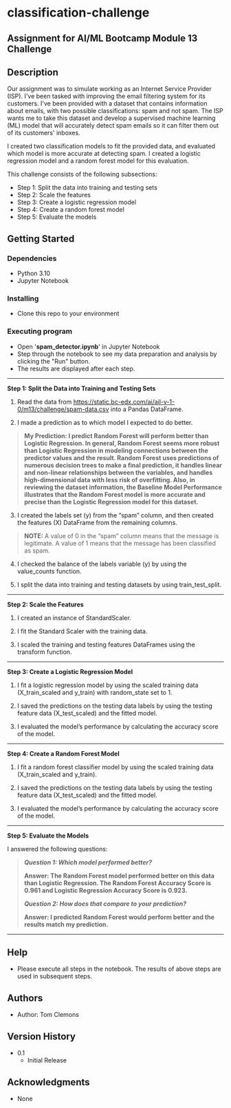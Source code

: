 # classification-challenge
Assignment for AI/ML Bootcamp Module 13 Challenge
---------------------------------------------------------------------

## Description

Our assignment was to simulate working as an Internet Service Provider (ISP).  I've been tasked with improving the email filtering system for its customers. I've been provided with a dataset that contains information about emails, with two possible classifications: spam and not spam. The ISP wants me to take this dataset and develop a supervised machine learning (ML) model that will accurately detect spam emails so it can filter them out of its customers' inboxes.

I created two classification models to fit the provided data, and evaluated which model is more accurate at detecting spam. I created a logistic regression model and a random forest model for this evaluation.

This challenge consists of the following subsections:
- Step 1: Split the data into training and testing sets
- Step 2: Scale the features
- Step 3: Create a logistic regression model
- Step 4: Create a random forest model
- Step 5: Evaluate the models


## Getting Started

### Dependencies

- Python 3.10
- Jupyter Notebook


### Installing

- Clone this repo to your environment


### Executing program
- Open '**spam_detector.ipynb**' in Jupyter Notebook
- Step through the notebook to see my data preparation and analysis by clicking the "Run" button.
- The results are displayed after each step.
---
**Step 1: Split the Data into Training and Testing Sets**  
1. Read the data from https://static.bc-edx.com/ai/ail-v-1-0/m13/challenge/spam-data.csv into a Pandas DataFrame.

2. I made a prediction as to which model I expected to do better.

> **My Prediction: I predict Random Forest will perform better than Logistic Regression. In general, Random Forest seems more robust than Logistic Regression in modeling connections between the predictor values and the result. Random Forest uses predictions of numerous decision trees to make a final prediction, it handles linear and non-linear relationships between the variables, and handles high-dimensional data with less risk of overfitting. Also, in reviewing the dataset information, the Baseline Model Performance illustrates that the Random Forest model is more accurate and precise than the Logistic Regression model for this dataset.**
>

3. I created the labels set (y) from the “spam” column, and then created the features (X) DataFrame from the remaining columns.

> **NOTE:**
> A value of 0 in the “spam” column means that the message is
> legitimate. A value of 1 means that the message has been
> classified as spam.

4. I checked the balance of the labels variable (y) by using the value_counts function.

5. I split the data into training and testing datasets by using train_test_split.
---
**Step 2: Scale the Features**  

1. I created an instance of StandardScaler.

2. I fit the Standard Scaler with the training data.

3. I scaled the training and testing features DataFrames using the transform function.
---
**Step 3: Create a Logistic Regression Model**  

1. I fit a logistic regression model by using the scaled training data (X_train_scaled and y_train) with random_state set to 1.

2. I saved the predictions on the testing data labels by using the testing feature data (X_test_scaled) and the fitted model.

3. I evaluated the model’s performance by calculating the accuracy score of the model.
---
**Step 4: Create a Random Forest Model**  

1. I fit a random forest classifier model by using the scaled training data (X_train_scaled and y_train).

2. I saved the predictions on the testing data labels by using the testing feature data (X_test_scaled) and the fitted model.

3. I evaluated the model’s performance by calculating the accuracy score of the model.
---
**Step 5: Evaluate the Models**  

I answered the following questions:

> ***Question 1:  Which model performed better?***
> 
> **Answer:  The Random Forest model performed better on this data than Logistic Regression.  The Random Forest Accuracy Score is 0.961 and Logistic Regression Accuracy Score is 0.923.**
>
> ***Question 2:  How does that compare to your prediction?***
>
> **Answer:  I predicted Random Forest would perform better and the results match my prediction.**
>
---
## Help

- Please execute all steps in the notebook.  The results of above steps are used in subsequent steps. 


## Authors

- Author:  Tom Clemons

## Version History

- 0.1
    - Initial Release

## Acknowledgments

- None